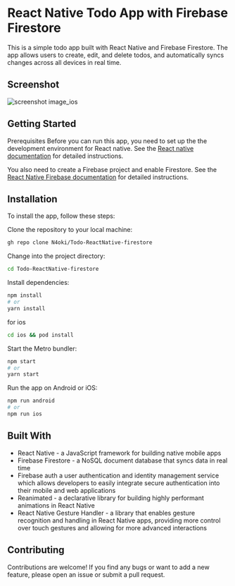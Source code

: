# React Native Todo App with Firebase Firestore

This is a simple todo app built with React Native and Firebase Firestore. The app allows users to create, edit, and delete todos, and automatically syncs changes across all devices in real time.

## Screenshot

![screenshot image_ios](https://res.cloudinary.com/deevlog/image/upload/c_scale,h_400/v1677465597/Screenshot_2023-02-26_at_9.51.50_pm_jee6pv.png)

## Getting Started

Prerequisites
Before you can run this app, you need to set up the the development environment for React native. See the [React native documentation](https://reactnative.dev/docs/environment-setup) for detailed instructions.

You also need to create a Firebase project and enable Firestore. See the [React Native Firebase documentation](https://rnfirebase.io/) for detailed instructions.

## Installation

To install the app, follow these steps:

Clone the repository to your local machine:

```bash
gh repo clone N4oki/Todo-ReactNative-firestore
```

Change into the project directory:

``` bash 
cd Todo-ReactNative-firestore
```

Install dependencies:

``` bash
npm install
# or
yarn install
```

for ios
``` bash 
cd ios && pod install
```

Start the Metro bundler:

``` bash
npm start
# or
yarn start
```

Run the app on Android or iOS:

``` bash
npm run android
# or
npm run ios
```

## Built With

- React Native - a JavaScript framework for building native mobile apps
- Firebase Firestore - a NoSQL document database that syncs data in real time
- Firebase auth a user authentication and identity management service which allows developers to easily integrate secure authentication into their mobile and web applications
- Reanimated - a declarative library for building highly performant animations in React Native
- React Native Gesture Handler - a library that enables gesture recognition and handling in React Native apps, providing more control over touch gestures and allowing for more advanced interactions

## Contributing

Contributions are welcome! If you find any bugs or want to add a new feature, please open an issue or submit a pull request.
